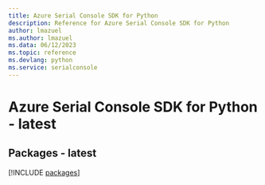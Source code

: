 ```yaml
---
title: Azure Serial Console SDK for Python
description: Reference for Azure Serial Console SDK for Python
author: lmazuel
ms.author: lmazuel
ms.data: 06/12/2023
ms.topic: reference
ms.devlang: python
ms.service: serialconsole
---
```

# Azure Serial Console SDK for Python - latest
## Packages - latest
[!INCLUDE [packages](serial-console-index.md)]